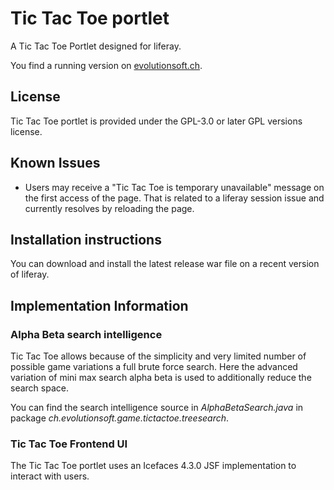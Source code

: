# Tic Tac Toe portlet
A Tic Tac Toe Portlet designed for liferay.

You find a running version on [evolutionsoft.ch](https://evolutionsoft.ch/liferay/tic-tac-toe).

## License
Tic Tac Toe portlet is provided under the GPL-3.0 or later GPL versions license.

## Known Issues
 * Users may receive a "Tic Tac Toe is temporary unavailable" message on the first access of the page. That is related to a liferay session issue and currently resolves by reloading the page.

## Installation instructions
You can download and install the latest release war file on a recent version of liferay.

## Implementation Information

### Alpha Beta search intelligence
Tic Tac Toe allows because of the simplicity and very limited number of possible game variations a full brute force search.
Here the advanced variation of mini max search alpha beta is used to additionally reduce the search space.

You can find the search intelligence source in *AlphaBetaSearch.java* in package *ch.evolutionsoft.game.tictactoe.treesearch*.

### Tic Tac Toe Frontend UI
The Tic Tac Toe portlet uses an Icefaces 4.3.0 JSF implementation to interact with users.
